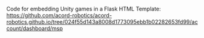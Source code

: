 Code for embedding Unity games in a Flask HTML Template:
https://github.com/acord-robotics/acord-robotics.github.io/tree/024f55d143a8008d1773095ebb1b02282653fd99/account/dashboard/msp
